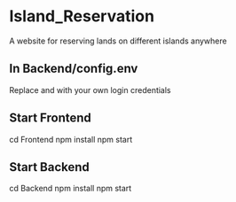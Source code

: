 # Island_Reservation
A website for reserving lands on different islands anywhere

## In Backend/config.env
Replace <User> and <Password> with your own login credentials

## Start Frontend
cd Frontend
npm install
npm start

## Start Backend
cd Backend
npm install
npm start